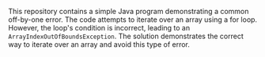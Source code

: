 This repository contains a simple Java program demonstrating a common off-by-one error. The code attempts to iterate over an array using a for loop. However, the loop's condition is incorrect, leading to an `ArrayIndexOutOfBoundsException`. The solution demonstrates the correct way to iterate over an array and avoid this type of error.